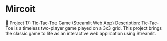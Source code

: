 # Mircoit
🧩 Project 17: Tic-Tac-Toe Game (Streamlit Web App) Description:  Tic-Tac-Toe is a timeless two-player game played on a 3x3 grid. This project brings the classic game to life as an interactive web application using Streamlit. 
